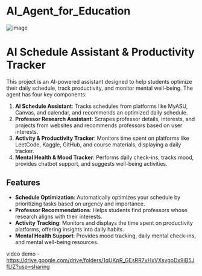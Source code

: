 # AI_Agent_for_Education 

![image](https://github.com/user-attachments/assets/33660dde-73ff-448c-9960-0a52d4892272)

# AI Schedule Assistant & Productivity Tracker

This project is an AI-powered assistant designed to help students optimize their daily schedule, track productivity, and monitor mental well-being. The agent has four key components:

1. **AI Schedule Assistant**: Tracks schedules from platforms like MyASU, Canvas, and calendar, and recommends an optimized daily schedule.
2. **Professor Research Assistant**: Scrapes professor details, interests, and projects from websites and recommends professors based on user interests.
3. **Activity & Productivity Tracker**: Monitors time spent on platforms like LeetCode, Kaggle, GitHub, and course materials, displaying a daily tracker.
4. **Mental Health & Mood Tracker**: Performs daily check-ins, tracks mood, provides chatbot support, and suggests well-being activities.

## Features
- **Schedule Optimization**: Automatically optimizes your schedule by prioritizing tasks based on urgency and importance.
- **Professor Recommendations**: Helps students find professors whose research aligns with their interests.
- **Activity Tracking**: Monitors and displays the time spent on productivity platforms, offering insights into daily habits.
- **Mental Health Support**: Provides mood tracking, daily mental check-ins, and mental well-being resources.

video demo - https://drive.google.com/drive/folders/1qUKpR_GEsRR7yHxVXsvgoDx9iB5JfLlZ?usp=sharing

